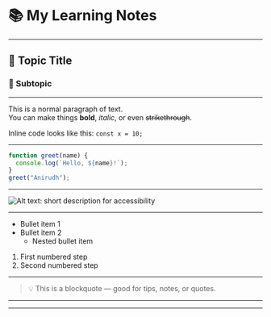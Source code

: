 <!-- ===================== -->
<!--      MAIN HEADING     -->
<!-- ===================== -->
# 📚 My Learning Notes
<!-- '#' creates an H1 heading. Use one per document for the main title -->

---

<!-- ===================== -->
<!--     SUBHEADINGS       -->
<!-- ===================== -->
## 📌 Topic Title
<!-- '##' creates an H2 heading. Good for major sections -->

### 🔹 Subtopic
<!-- '###' creates an H3 heading. Use for smaller subsections -->

---

<!-- ===================== -->
<!--        TEXT           -->
<!-- ===================== -->
This is a normal paragraph of text.  
You can make things **bold**, *italic*, or even ~~strikethrough~~.

Inline code looks like this: `const x = 10;`

---

<!-- ===================== -->
<!--     JS CODE BLOCK     -->
<!-- ===================== -->
```js
function greet(name) {
  console.log(`Hello, ${name}!`);
}
greet("Anirudh");
```

---

<!-- ===================== -->
<!--        IMAGE          -->
<!-- ===================== -->
![Alt text: short description for accessibility](images/example.png)
<!-- Replace 'images/example.png' with your image path or URL.
     The alt text describes the image for screen readers or if the image can't load -->

---

<!-- ===================== -->
<!--       LISTS           -->
<!-- ===================== -->
- Bullet item 1
- Bullet item 2  
  - Nested bullet item

1. First numbered step
2. Second numbered step

---

<!-- ===================== -->
<!--     BLOCKQUOTE        -->
<!-- ===================== -->
> 💡 This is a blockquote — good for tips, notes, or quotes.

---

<!-- ===================== -->
<!--    HORIZONTAL LINE    -->
<!-- ===================== -->
---
<!-- Creates a horizontal rule to separate sections -->
